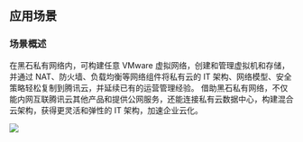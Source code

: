 ## 应用场景

### 场景概述

在黑石私有网络内，可构建任意 VMware 虚拟网络，创建和管理虚拟机和存储，并通过 NAT、防火墙、负载均衡等网络组件将私有云的 IT 架构、网络模型、安全策略轻松复制到腾讯云，并延续已有的运营管理经验。
借助黑石私有网络，不仅能内网互联腾讯云其他产品和提供公网服务，还能连接私有云数据中心，构建混合云架构，获得更灵活和弹性的 IT 架构，加速企业云化。

![](//main.qcloudimg.com/raw/8d7c42c72514a54fc9183bd096693b79.svg)